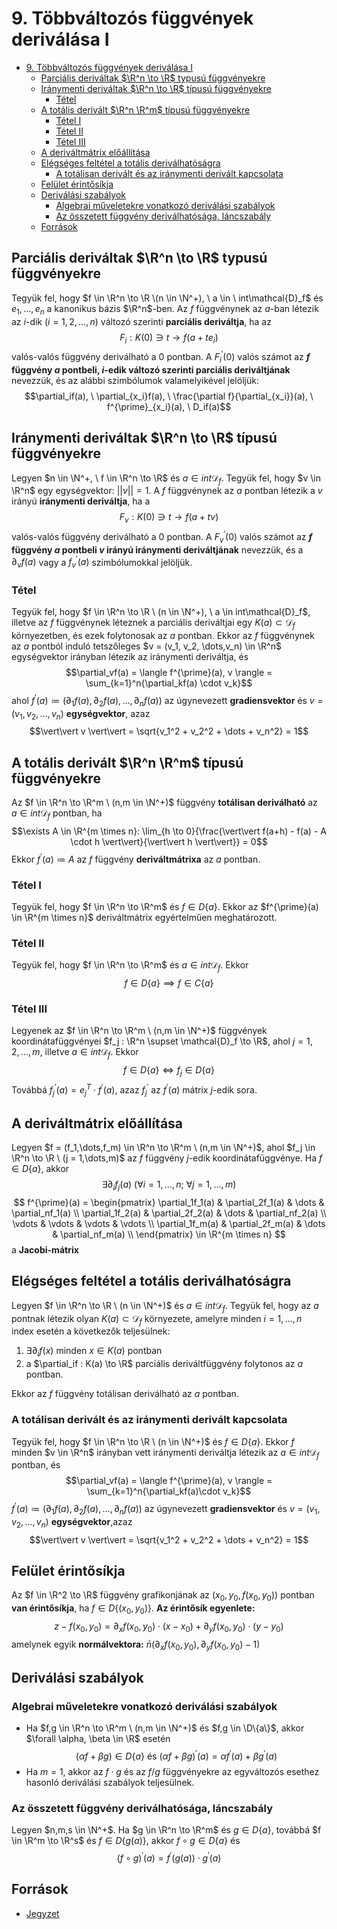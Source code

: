 # 9. Többváltozós függvények deriválása I

<!--toc:start-->
- [9. Többváltozós függvények deriválása I](#9-többváltozós-függvények-deriválása-i)
  - [Parciális deriváltak $\R^n \to \R$ typusú függvényekre](#parciális-deriváltak-rn-to-r-typusú-függvényekre)
  - [Iránymenti deriváltak $\R^n \to \R$ típusú függvényekre](#iránymenti-deriváltak-rn-to-r-típusú-függvényekre)
    - [Tétel](#tétel)
  - [A totális derivált $\R^n \R^m$ típusú függvényekre](#a-totális-derivált-rn-rm-típusú-függvényekre)
    - [Tétel I](#tétel-i)
    - [Tétel II](#tétel-ii)
    - [Tétel III](#tétel-iii)
  - [A deriváltmátrix előállítása](#a-deriváltmátrix-előállítása)
  - [Elégséges feltétel a totális deriválhatóságra](#elégséges-feltétel-a-totális-deriválhatóságra)
    - [A totálisan derivált és az iránymenti derivált kapcsolata](#a-totálisan-derivált-és-az-iránymenti-derivált-kapcsolata)
  - [Felület érintősíkja](#felület-érintősíkja)
  - [Deriválási szabályok](#deriválási-szabályok)
    - [Algebrai műveletekre vonatkozó deriválási szabályok](#algebrai-műveletekre-vonatkozó-deriválási-szabályok)
    - [Az összetett függvény deriválhatósága, láncszabály](#az-összetett-függvény-deriválhatósága-láncszabály)
  - [Források](#források)
<!--toc:end-->

## Parciális deriváltak $\R^n \to \R$ typusú függvényekre
Tegyük fel, hogy $f \in \R^n \to \R \(n \in \N^+), \ a \in \ int\mathcal{D}_f$ és $e_1, \dots, e_n$ a kanonikus bázis $\R^n$-ben. Az $f$ függvénynek az $a$-ban létezik az $i$-dik $(i = 1,2,\dots,n)$ változó szerinti **parciális deriváltja**, ha az
$$F_i : K(0) \ni t \to f(a + te_i)$$
valós-valós függvény deriválható a $0$ pontban. A $F^{\prime}_i(0)$ valós számot az **$f$ függvény $a$ pontbeli, $i$-edik változó szerinti parciális deriváltjának** nevezzük, és az alábbi szimbólumok valamelyikével jelöljük:
$$\partial_if(a), \ \partial_{x_i}f(a), \ \frac{\partial f}{\partial_{x_i}}(a), \ f^{\prime}_{x_i}(a), \ D_if(a)$$

## Iránymenti deriváltak $\R^n \to \R$ típusú függvényekre
Legyen $n \in \N^+, \ f \in \R^n \to \R$ és $a \in int\mathcal{D}_f$. Tegyük fel, hogy $v \in \R^n$ egy egységvektor: $\vert\vert v \vert\vert = 1$. A $f$ függvénynek az $a$ pontban létezik a $v$ irányú **iránymenti deriváltja**, ha a
$$F_v : K(0) \ni t \to f(a+tv)$$
valós-valós függvény deriválható a $0$ pontban. A $F^{\prime}_v(0)$ valós számot az **$f$ függvény $a$ pontbeli $v$ irányú iránymenti deriváltjának**
nevezzük, és a $\partial_vf(a)$ vagy a $f^{\prime}_v(a)$ szimbólumokkal jelöljük.

### Tétel
Tegyük fel, hogy $f \in \R^n \to \R \ (n \in \N^+), \ a \in int\mathcal{D}_f$, illetve az $f$ függvénynek léteznek a parciális deriváltjai egy $K(a) \subset \mathcal{D}_f$ környezetben, és ezek folytonosak az $a$ pontban. Ekkor az $f$ függvénynek az $a$ pontból induló tetszőleges $v = (v_1, v_2, \dots,v_n) \in \R^n$ egységvektor irányban létezik az iránymenti deriváltja, és
$$\partial_vf(a) = \langle f^{\prime}(a), v \rangle = \sum_{k=1}^n{\partial_kf(a) \cdot v_k}$$
ahol $f^{\prime}(a) \coloneqq (\partial_1f(a), \partial_2f(a),\dots,\partial_nf(a))$ az úgynevezett **gradiensvektor** és $v = (v_1, v_2, \dots, v_n)$ **egységvektor**, azaz 
$$\vert\vert v \vert\vert = \sqrt{v_1^2 + v_2^2 + \dots + v_n^2} = 1$$

## A totális derivált $\R^n \R^m$ típusú függvényekre
Az $f \in \R^n \to \R^m \ (n,m \in \N^+)$ függvény **totálisan deriválható** az $a \in int\mathcal{D}_f$ pontban, ha
$$\exists A \in \R^{m \times n}: \lim_{h \to 0}{\frac{\vert\vert f(a+h) - f(a) - A \cdot h \vert\vert}{\vert\vert h \vert\vert}} = 0$$
Ekkor $f^{\prime}(a) \coloneqq A$ az $f$ függvény **deriváltmátrixa** az $a$ pontban.

### Tétel I
Tegyük fel, hogy $f \in \R^n \to \R^m$ és $f \in D\{a\}$. Ekkor az $f^{\prime}(a) \in \R^{m \times n}$ deriváltmátrix egyértelműen meghatározott.

### Tétel II
Tegyük fel, hogy $f \in \R^n \to \R^m$ és $a \in int\mathcal{D}_f$. Ekkor
$$f \in D\{a\} \implies f \in C\{a\}$$

### Tétel III
Legyenek az $f \in \R^n \to \R^m \ (n,m \in \N^+)$ függvények koordinátafüggvényei $f_j : \R^n \supset \mathcal{D}_f \to \R$, ahol
$j = 1,2,\dots,m$, illetve $a \in int\mathcal{D}_f$. Ekkor
$$f \in D\{a\} \iff f_j \in D\{a\}$$
Továbbá $f^{\prime}_j(a) = e_j^T \cdot f^{\prime}(a)$, azaz $f^{\prime}_j$ az $f^{\prime}(a)$ mátrix $j$-edik sora.

## A deriváltmátrix előállítása
Legyen $f = (f_1,\dots,f_m) \in \R^n \to \R^m \ (n,m \in \N^+)$, ahol $f_j \in \R^n \to \R \ (j = 1,\dots,m)$ az $f$ függvény $j$-edik koordinátafüggvénye. Ha $f \in D\{a\}$, akkor
$$\exists \partial_if_j(a) \ (\forall i = 1,\dots,n; \ \forall j = 1,\dots,m)$$
$$
f^{\prime}(a) = \begin{pmatrix}
\partial_1f_1(a) & \partial_2f_1(a) & \dots & \partial_nf_1(a) \\
\partial_1f_2(a) & \partial_2f_2(a) & \dots & \partial_nf_2(a) \\
\vdots & \vdots & \vdots & \vdots \\
\partial_1f_m(a) & \partial_2f_m(a) & \dots & \partial_nf_m(a) \\
\end{pmatrix} \in \R^{m \times n}
$$
a **Jacobi-mátrix**

## Elégséges feltétel a totális deriválhatóságra
Legyen $f \in \R^n \to \R \ (n \in \N^+)$ és $a \in int\mathcal{D}_f$. Tegyük fel, hogy az $a$ pontnak létezik olyan $K(a) \subset \mathcal{D}_f$ környezete, amelyre minden $i = 1,\dots,n$ index esetén a következők teljesülnek:
1. $\exists \partial_if(x)$ minden $x \in K(a)$ pontban
2. a $\partial_if : K(a) \to \R$ parciális deriváltfüggvény folytonos az $a$ pontban.

Ekkor az $f$ függvény totálisan deriválható az $a$ pontban.

### A totálisan derivált és az iránymenti derivált kapcsolata
Tegyük fel, hogy $f \in \R^n \to \R \ (n \in \N^+)$ és $f \in D\{a\}$. Ekkor $f$ minden $v \in \R^n$ irányban vett iránymenti deriváltja létezik az $a \in int\mathcal{D}_f$ pontban, és
$$\partial_vf(a) = \langle f^{\prime}(a), v \rangle = \sum_{k=1}^n{\partial_kf(a)\cdot v_k}$$
$f^{\prime}(a) \coloneqq (\partial_1f(a), \partial_2f(a), \dots,\partial_nf(a))$ az úgynevezett **gradiensvektor** és $v = (v_1,v_2,\dots,v_n)$ **egységvektor**,azaz
$$\vert\vert v \vert\vert = \sqrt{v_1^2 + v_2^2 + \dots + v_n^2} = 1$$

## Felület érintősíkja
Az $f \in \R^2 \to \R$ függvény grafikonjának az $(x_0, y_0, f(x_0, y_0))$ pontban **van érintősíkja**, ha $f \in D\{(x_0, y_0)\}$. **Az érintősík egyenlete:**
$$z - f(x_0, y_0) = \partial_xf(x_0,y_0) \cdot (x-x_0) + \partial_yf(x_0, y_0) \cdot (y - y_0)$$
amelynek egyik **normálvektora:** $\bar n(\partial_xf(x_0,y_0), \partial_yf(x_0, y_0) - 1)$

## Deriválási szabályok
### Algebrai műveletekre vonatkozó deriválási szabályok
- Ha $f,g \in \R^n \to \R^m \ (n,m \in \N^+)$ és $f,g \in \D\{a\}$, akkor $\forall \alpha, \beta \in \R$ esetén 
$$(\alpha f + \beta g) \in D\{a\} \ \mathrm{és} \ (\alpha f + \beta g)^{\prime}(a) = \alpha f^{\prime}(a) + \beta g^{\prime}(a)$$
- Ha $m = 1$, akkor az $f \cdot g$ és az $f/g$ függvényekre az egyváltozós esethez hasonló deriválási szabályok teljesülnek.

### Az összetett függvény deriválhatósága, láncszabály
Legyen $n,m,s \in \N^+$. Ha $g \in \R^n  \to \R^m$ és $g \in D\{a\}$, továbbá $f \in \R^m \to \R^s$ és $f \in D\{g(a)\}$, akkor $f \circ g \in D\{a\}$ és
$$(f \circ g)^{\prime}(a) = f^{\prime}(g(a)) \cdot g^{\prime}(a)$$

## Források
- [Jegyzet](https://numanal.inf.elte.hu/~szili/Oktatas/An_II_F_2023_tavasz/09_AnIIF-Ea_2023_tavasz.pdf)
